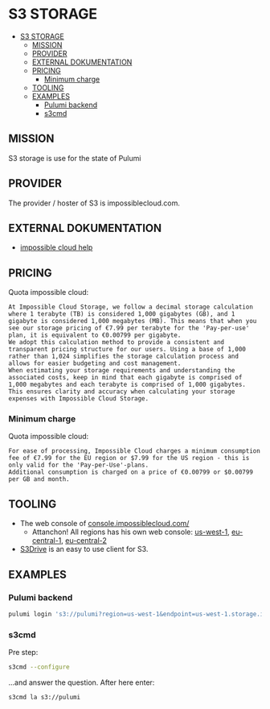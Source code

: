 S3 STORAGE
==========


- [S3 STORAGE](#s3-storage)
  - [MISSION](#mission)
  - [PROVIDER](#provider)
  - [EXTERNAL DOKUMENTATION](#external-dokumentation)
  - [PRICING](#pricing)
    - [Minimum charge](#minimum-charge)
  - [TOOLING](#tooling)
  - [EXAMPLES](#examples)
    - [Pulumi backend](#pulumi-backend)
    - [s3cmd](#s3cmd)


MISSION
-------

S3 storage is use for the state of Pulumi


PROVIDER
--------

The provider / hoster of S3 is impossiblecloud.com.


EXTERNAL DOKUMENTATION
----------------------

- [impossible cloud help](https://docs.impossiblecloud.com/impossible-cloud-help/)


PRICING
-------

Quota impossible cloud:

    At Impossible Cloud Storage, we follow a decimal storage calculation where 1 terabyte (TB) is considered 1,000 gigabytes (GB), and 1 gigabyte is considered 1,000 megabytes (MB). This means that when you see our storage pricing of €7.99 per terabyte for the 'Pay-per-use' plan, it is equivalent to €0.00799 per gigabyte.
    We adopt this calculation method to provide a consistent and transparent pricing structure for our users. Using a base of 1,000 rather than 1,024 simplifies the storage calculation process and allows for easier budgeting and cost management.
    When estimating your storage requirements and understanding the associated costs, keep in mind that each gigabyte is comprised of 1,000 megabytes and each terabyte is comprised of 1,000 gigabytes. This ensures clarity and accuracy when calculating your storage expenses with Impossible Cloud Storage.


### Minimum charge

Quota impossible cloud:

    For ease of processing, Impossible Cloud charges a minimum consumption fee of €7.99 for the EU region or $7.99 for the US region - this is only valid for the 'Pay-per-Use'-plans.
    Additional consumption is charged on a price of €0.00799 or $0.00799 per GB and month.


TOOLING
-------

- The web console of [console.impossiblecloud.com/](https://console.impossiblecloud.com/)
  - Attanchon! All regions has his own web console: [us-west-1](https://console.impossiblecloud.com/), [eu-central-1](https://console.eu.impossiblecloud.com/), [eu-central-2](https://console.eu-2.impossiblecloud.com/)
- [S3Drive](https://s3drive.app/) is an easy to use client for S3.


EXAMPLES
--------

### Pulumi backend

```bash
pulumi login 's3://pulumi?region=us-west-1&endpoint=us-west-1.storage.impossibleapi.net'
```

### s3cmd

Pre step:

```bash
s3cmd --configure
```

...and answer the question. After here enter:

```bash
s3cmd la s3://pulumi
```

